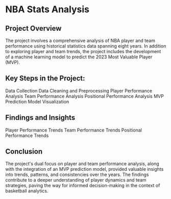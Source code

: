 # NBA Stats Analysis

## Project Overview
The project involves a comprehensive analysis of NBA player and team performance using historical statistics data spanning eight years. In addition to exploring player and team trends, the project includes the development of a machine learning model to predict the 2023 Most Valuable Player (MVP).

## Key Steps in the Project:
Data Collection
Data Cleaning and Preprocessing
Player Performance Analysis
Team Performance Analysis
Positional Performance Analysis
MVP Prediction Model
Visualization

## Findings and Insights
Player Performance Trends
Team Performance Trends
Positional Performance Trends


## Conclusion
The project's dual focus on player and team performance analysis, along with the integration of an MVP prediction model, provided valuable insights into trends, patterns, and consistencies over the years. The findings contribute to a deeper understanding of player dynamics and team strategies, paving the way for informed decision-making in the context of basketball analytics.
